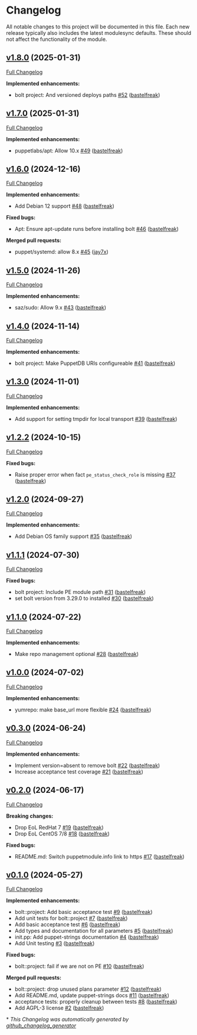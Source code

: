 # Changelog

All notable changes to this project will be documented in this file.
Each new release typically also includes the latest modulesync defaults.
These should not affect the functionality of the module.

## [v1.8.0](https://github.com/voxpupuli/puppet-bolt/tree/v1.8.0) (2025-01-31)

[Full Changelog](https://github.com/voxpupuli/puppet-bolt/compare/v1.7.0...v1.8.0)

**Implemented enhancements:**

- bolt project: And versioned deploys paths [\#52](https://github.com/voxpupuli/puppet-bolt/pull/52) ([bastelfreak](https://github.com/bastelfreak))

## [v1.7.0](https://github.com/voxpupuli/puppet-bolt/tree/v1.7.0) (2025-01-31)

[Full Changelog](https://github.com/voxpupuli/puppet-bolt/compare/v1.6.0...v1.7.0)

**Implemented enhancements:**

- puppetlabs/apt: Allow 10.x [\#49](https://github.com/voxpupuli/puppet-bolt/pull/49) ([bastelfreak](https://github.com/bastelfreak))

## [v1.6.0](https://github.com/voxpupuli/puppet-bolt/tree/v1.6.0) (2024-12-16)

[Full Changelog](https://github.com/voxpupuli/puppet-bolt/compare/v1.5.0...v1.6.0)

**Implemented enhancements:**

- Add Debian 12 support [\#48](https://github.com/voxpupuli/puppet-bolt/pull/48) ([bastelfreak](https://github.com/bastelfreak))

**Fixed bugs:**

- Apt: Ensure apt-update runs before installing bolt [\#46](https://github.com/voxpupuli/puppet-bolt/pull/46) ([bastelfreak](https://github.com/bastelfreak))

**Merged pull requests:**

- puppet/systemd: allow 8.x [\#45](https://github.com/voxpupuli/puppet-bolt/pull/45) ([jay7x](https://github.com/jay7x))

## [v1.5.0](https://github.com/voxpupuli/puppet-bolt/tree/v1.5.0) (2024-11-26)

[Full Changelog](https://github.com/voxpupuli/puppet-bolt/compare/v1.4.0...v1.5.0)

**Implemented enhancements:**

- saz/sudo: Allow 9.x [\#43](https://github.com/voxpupuli/puppet-bolt/pull/43) ([bastelfreak](https://github.com/bastelfreak))

## [v1.4.0](https://github.com/voxpupuli/puppet-bolt/tree/v1.4.0) (2024-11-14)

[Full Changelog](https://github.com/voxpupuli/puppet-bolt/compare/v1.3.0...v1.4.0)

**Implemented enhancements:**

- bolt project: Make PuppetDB URIs configureable [\#41](https://github.com/voxpupuli/puppet-bolt/pull/41) ([bastelfreak](https://github.com/bastelfreak))

## [v1.3.0](https://github.com/voxpupuli/puppet-bolt/tree/v1.3.0) (2024-11-01)

[Full Changelog](https://github.com/voxpupuli/puppet-bolt/compare/v1.2.2...v1.3.0)

**Implemented enhancements:**

- Add support for setting tmpdir for local transport [\#39](https://github.com/voxpupuli/puppet-bolt/pull/39) ([bastelfreak](https://github.com/bastelfreak))

## [v1.2.2](https://github.com/voxpupuli/puppet-bolt/tree/v1.2.2) (2024-10-15)

[Full Changelog](https://github.com/voxpupuli/puppet-bolt/compare/v1.2.0...v1.2.2)

**Fixed bugs:**

- Raise proper error when fact `pe_status_check_role` is missing [\#37](https://github.com/voxpupuli/puppet-bolt/pull/37) ([bastelfreak](https://github.com/bastelfreak))

## [v1.2.0](https://github.com/voxpupuli/puppet-bolt/tree/v1.2.0) (2024-09-27)

[Full Changelog](https://github.com/voxpupuli/puppet-bolt/compare/v1.1.1...v1.2.0)

**Implemented enhancements:**

- Add Debian OS family support [\#35](https://github.com/voxpupuli/puppet-bolt/pull/35) ([bastelfreak](https://github.com/bastelfreak))

## [v1.1.1](https://github.com/voxpupuli/puppet-bolt/tree/v1.1.1) (2024-07-30)

[Full Changelog](https://github.com/voxpupuli/puppet-bolt/compare/v1.1.0...v1.1.1)

**Fixed bugs:**

- bolt project: Include PE module path [\#31](https://github.com/voxpupuli/puppet-bolt/pull/31) ([bastelfreak](https://github.com/bastelfreak))
- set bolt version from 3.29.0 to installed [\#30](https://github.com/voxpupuli/puppet-bolt/pull/30) ([bastelfreak](https://github.com/bastelfreak))

## [v1.1.0](https://github.com/voxpupuli/puppet-bolt/tree/v1.1.0) (2024-07-22)

[Full Changelog](https://github.com/voxpupuli/puppet-bolt/compare/v1.0.0...v1.1.0)

**Implemented enhancements:**

- Make repo management optional [\#28](https://github.com/voxpupuli/puppet-bolt/pull/28) ([bastelfreak](https://github.com/bastelfreak))

## [v1.0.0](https://github.com/voxpupuli/puppet-bolt/tree/v1.0.0) (2024-07-02)

[Full Changelog](https://github.com/voxpupuli/puppet-bolt/compare/v0.3.0...v1.0.0)

**Implemented enhancements:**

- yumrepo: make base\_url more flexible [\#24](https://github.com/voxpupuli/puppet-bolt/pull/24) ([bastelfreak](https://github.com/bastelfreak))

## [v0.3.0](https://github.com/voxpupuli/puppet-bolt/tree/v0.3.0) (2024-06-24)

[Full Changelog](https://github.com/voxpupuli/puppet-bolt/compare/v0.2.0...v0.3.0)

**Implemented enhancements:**

- Implement version=absent to remove bolt [\#22](https://github.com/voxpupuli/puppet-bolt/pull/22) ([bastelfreak](https://github.com/bastelfreak))
- Increase acceptance test coverage [\#21](https://github.com/voxpupuli/puppet-bolt/pull/21) ([bastelfreak](https://github.com/bastelfreak))

## [v0.2.0](https://github.com/voxpupuli/puppet-bolt/tree/v0.2.0) (2024-06-17)

[Full Changelog](https://github.com/voxpupuli/puppet-bolt/compare/v0.1.0...v0.2.0)

**Breaking changes:**

- Drop EoL RedHat 7 [\#19](https://github.com/voxpupuli/puppet-bolt/pull/19) ([bastelfreak](https://github.com/bastelfreak))
- Drop EoL CentOS 7/8 [\#18](https://github.com/voxpupuli/puppet-bolt/pull/18) ([bastelfreak](https://github.com/bastelfreak))

**Fixed bugs:**

- README.md: Switch puppetmodule.info link to https [\#17](https://github.com/voxpupuli/puppet-bolt/pull/17) ([bastelfreak](https://github.com/bastelfreak))

## [v0.1.0](https://github.com/voxpupuli/puppet-bolt/tree/v0.1.0) (2024-05-27)

[Full Changelog](https://github.com/voxpupuli/puppet-bolt/compare/4b4c88b6ad8eadab239d3a78f4931a80bd03aea2...v0.1.0)

**Implemented enhancements:**

- bolt::project: Add basic acceptance test [\#9](https://github.com/voxpupuli/puppet-bolt/pull/9) ([bastelfreak](https://github.com/bastelfreak))
- Add unit  tests for bolt::project [\#7](https://github.com/voxpupuli/puppet-bolt/pull/7) ([bastelfreak](https://github.com/bastelfreak))
- Add basic acceptance test [\#6](https://github.com/voxpupuli/puppet-bolt/pull/6) ([bastelfreak](https://github.com/bastelfreak))
- Add types and documentation for all parameters [\#5](https://github.com/voxpupuli/puppet-bolt/pull/5) ([bastelfreak](https://github.com/bastelfreak))
- init.pp: Add puppet-strings documentation [\#4](https://github.com/voxpupuli/puppet-bolt/pull/4) ([bastelfreak](https://github.com/bastelfreak))
- Add Unit testing [\#3](https://github.com/voxpupuli/puppet-bolt/pull/3) ([bastelfreak](https://github.com/bastelfreak))

**Fixed bugs:**

- bolt::project: fail if we are not on PE [\#10](https://github.com/voxpupuli/puppet-bolt/pull/10) ([bastelfreak](https://github.com/bastelfreak))

**Merged pull requests:**

- bolt::project: drop unused plans parameter [\#12](https://github.com/voxpupuli/puppet-bolt/pull/12) ([bastelfreak](https://github.com/bastelfreak))
- Add README.md, update puppet-strings docs [\#11](https://github.com/voxpupuli/puppet-bolt/pull/11) ([bastelfreak](https://github.com/bastelfreak))
- acceptance tests: properly cleanup between tests [\#8](https://github.com/voxpupuli/puppet-bolt/pull/8) ([bastelfreak](https://github.com/bastelfreak))
- Add AGPL-3 license [\#2](https://github.com/voxpupuli/puppet-bolt/pull/2) ([bastelfreak](https://github.com/bastelfreak))



\* *This Changelog was automatically generated by [github_changelog_generator](https://github.com/github-changelog-generator/github-changelog-generator)*
